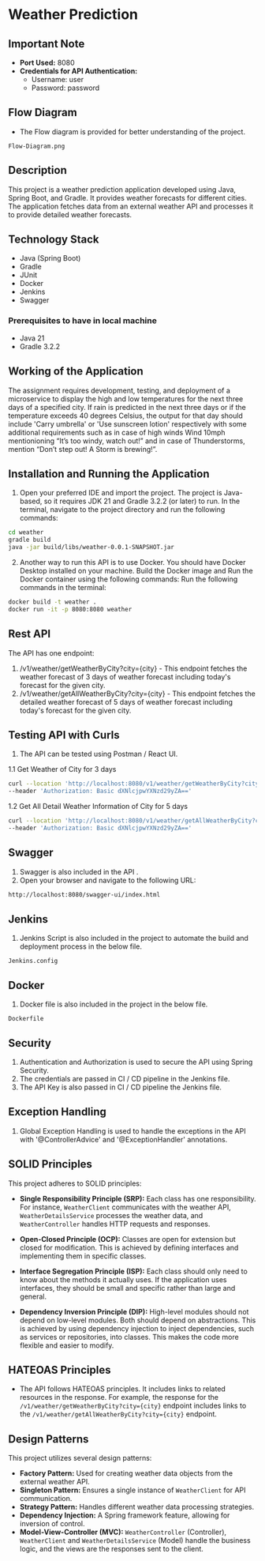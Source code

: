 # Weather Prediction

## Important Note
- **Port Used:** 8080
- **Credentials for API Authentication:**
    - Username: user
    - Password: password

## Flow Diagram
- The Flow diagram is provided for better understanding of the project.
```properties
Flow-Diagram.png
```

## Description
This project is a weather prediction application developed using Java, Spring Boot, and Gradle. It provides weather forecasts for different cities. The application fetches data from an external weather API and processes it to provide detailed weather forecasts.

## Technology Stack
- Java (Spring Boot)
- Gradle
- JUnit
- Docker
- Jenkins
- Swagger

### Prerequisites to have in local machine
- Java 21
- Gradle 3.2.2

## Working of the Application
The assignment requires development, testing, and deployment of a microservice to display the high and low temperatures for the next three days of a specified city. If rain is predicted in the next three days or if the temperature exceeds 40 degrees Celsius, the output for that day should include 'Carry umbrella' or 'Use sunscreen lotion' respectively with some additional requirements such as in case of high winds Wind 10mph mentionioning “It’s too windy, watch out!” and in case of Thunderstorms, mention “Don’t step out! A Storm is brewing!”.

## Installation and Running the Application
1. Open your preferred IDE and import the project. The project is Java-based, so it requires JDK 21 and Gradle 3.2.2 (or later) to run.
In the terminal, navigate to the project directory and run the following commands:
```bash
cd weather
gradle build
java -jar build/libs/weather-0.0.1-SNAPSHOT.jar
```

2. Another way to run this API is to use Docker. You should have Docker Desktop installed on your machine. Build the Docker image and Run the Docker container using the following commands:
Run the following commands in the terminal:
```bash
docker build -t weather .
docker run -it -p 8080:8080 weather
```

## Rest API
The API has one endpoint:
1. /v1/weather/getWeatherByCity?city={city} - This endpoint fetches the weather forecast of 3 days of weather forecast including today's forecast for the given city.
2. /v1/weather/getAllWeatherByCity?city={city} - This endpoint fetches the detailed weather forecast of 5 days of weather forecast including today's forecast for the given city.

## Testing API with Curls
1. The API can be tested using Postman / React UI.

1.1 Get Weather of City for 3 days
```bash
curl --location 'http://localhost:8080/v1/weather/getWeatherByCity?city=london&isChecked=false' \
--header 'Authorization: Basic dXNlcjpwYXNzd29yZA=='
```
1.2 Get All Detail Weather Information of City for 5 days
```bash
curl --location 'http://localhost:8080/v1/weather/getAllWeatherByCity?city=london' \
--header 'Authorization: Basic dXNlcjpwYXNzd29yZA=='
```

## Swagger
1. Swagger is also included in the API .
2. Open your browser and navigate to the following URL:
```bash
http://localhost:8080/swagger-ui/index.html
```
## Jenkins
1. Jenkins Script is also included in the project to automate the build and deployment process in the below file.
```properties
Jenkins.config
```

## Docker
1. Docker file is also included in the project in the below file.
```properties
Dockerfile
```

## Security
1. Authentication and Authorization is used to secure the API using Spring Security.
2. The credentials are passed in CI / CD pipeline in the Jenkins file.
3. The API Key is also passed in CI / CD pipeline the Jenkins file.

## Exception Handling
1. Global Exception Handling is used to handle the exceptions in the API with '@ControllerAdvice' and '@ExceptionHandler' annotations.

## SOLID Principles
This project adheres to SOLID principles:

- **Single Responsibility Principle (SRP):** Each class has one responsibility. For instance, `WeatherClient` communicates with the weather API, `WeatherDetailsService` processes the weather data, and `WeatherController` handles HTTP requests and responses.

- **Open-Closed Principle (OCP):** Classes are open for extension but closed for modification. This is achieved by defining interfaces and implementing them in specific classes.

- **Interface Segregation Principle (ISP):** Each class should only need to know about the methods it actually uses. If the application uses interfaces, they should be small and specific rather than large and general.

- **Dependency Inversion Principle (DIP):** High-level modules should not depend on low-level modules. Both should depend on abstractions. This is achieved by using dependency injection to inject dependencies, such as services or repositories, into classes. This makes the code more flexible and easier to modify.

## HATEOAS Principles
- The API follows HATEOAS principles. It includes links to related resources in the response. For example, the response for the `/v1/weather/getWeatherByCity?city={city}` endpoint includes links to the `/v1/weather/getAllWeatherByCity?city={city}` endpoint.

## Design Patterns
This project utilizes several design patterns:
- **Factory Pattern:** Used for creating weather data objects from the external weather API.
- **Singleton Pattern:** Ensures a single instance of `WeatherClient` for API communication.
- **Strategy Pattern:** Handles different weather data processing strategies.
- **Dependency Injection:** A Spring framework feature, allowing for inversion of control.
- **Model-View-Controller (MVC):** `WeatherController` (Controller), `WeatherClient` and `WeatherDetailsService` (Model) handle the business logic, and the views are the responses sent to the client.


